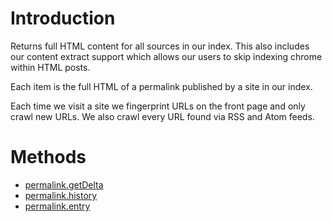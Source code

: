 # Introduction #

Returns full HTML content for all sources in our index. This also includes our content extract support  which allows our users to skip indexing chrome within HTML posts.

Each item is the full HTML of a permalink published by a site in our index.

Each time we visit a site we fingerprint URLs on the front page and only crawl new URLs. We also crawl every URL found via RSS and Atom feeds.

# Methods #

  * [permalink.getDelta](GetDeltaAPI.md)
  * [permalink.history](HistoryAPI.md)
  * [permalink.entry](EntryAPI.md)